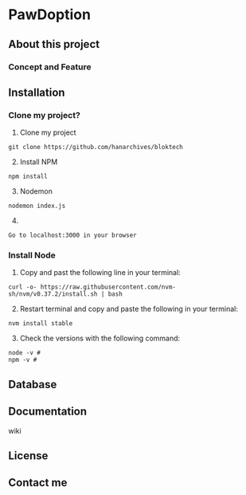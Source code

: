 # PawDoption

## About this project

### Concept and Feature

## Installation

### Clone my project? 

1. Clone my project
```
git clone https://github.com/hanarchives/bloktech
```
2. Install NPM
```
npm install
```
3. Nodemon
```
nodemon index.js
```
4. 
```
Go to localhost:3000 in your browser
```

### Install Node
1.  Copy and past the following line in your terminal:
```
curl -o- https://raw.githubusercontent.com/nvm-sh/nvm/v0.37.2/install.sh | bash
```
2.  Restart terminal and copy and paste the following in your terminal:
```
nvm install stable
```
3.  Check the versions with the following command:
```
node -v # 
npm -v # 
```

## Database

## Documentation
wiki

## License

## Contact me
